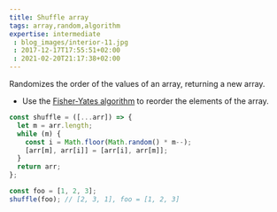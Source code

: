```yaml
---
title: Shuffle array
tags: array,random,algorithm
expertise: intermediate
 : blog_images/interior-11.jpg
 : 2017-12-17T17:55:51+02:00
 : 2021-02-20T21:17:38+02:00
---
```


Randomizes the order of the values of an array, returning a new array.

- Use the [Fisher-Yates algorithm](https://en.wikipedia.org/wiki/Fisher%E2%80%93Yates_shuffle#Fisher_and_Yates'_original_method) to reorder the elements of the array.

```js
const shuffle = ([...arr]) => {
  let m = arr.length;
  while (m) {
    const i = Math.floor(Math.random() * m--);
    [arr[m], arr[i]] = [arr[i], arr[m]];
  }
  return arr;
};
```

```js
const foo = [1, 2, 3];
shuffle(foo); // [2, 3, 1], foo = [1, 2, 3]
```
